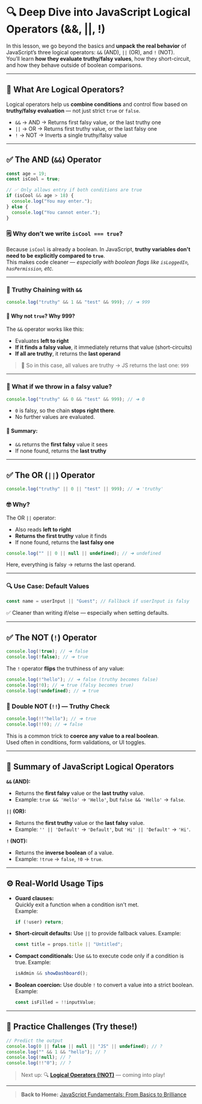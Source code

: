 # 🔍 Deep Dive into JavaScript Logical Operators (&&, ||, !)

In this lesson, we go beyond the basics and **unpack the real behavior** of JavaScript’s three logical operators: `&&` (AND), `||` (OR), and `!` (NOT).  
You’ll learn **how they evaluate truthy/falsy values**, how they short-circuit, and how they behave outside of boolean comparisons.

---

## 🧠 What Are Logical Operators?

Logical operators help us **combine conditions** and control flow based on **truthy/falsy evaluation** — not just strict `true` or `false`.

- `&&` → AND → Returns first falsy value, or the last truthy one
- `||` → OR → Returns first truthy value, or the last falsy one
- `!` → NOT → Inverts a single truthy/falsy value

---

## ✅ The AND (`&&`) Operator

```js
const age = 19;
const isCool = true;

// ✅ Only allows entry if both conditions are true
if (isCool && age > 18) {
  console.log("You may enter.");
} else {
  console.log("You cannot enter.");
}
```

### 🗒️ Why don’t we write `isCool === true`?

Because `isCool` is already a boolean. In JavaScript, **truthy variables don't need to be explicitly compared to `true`**.  
This makes code cleaner — _especially with boolean flags like `isLoggedIn`, `hasPermission`, etc._

---

### 🧪 Truthy Chaining with `&&`

```js
console.log("truthy" && 1 && "test" && 999); // ➜ 999
```

#### 🤔 Why not `true`? Why 999?

The `&&` operator works like this:

- Evaluates **left to right**
- **If it finds a falsy value**, it immediately returns that value (short-circuits)
- **If all are truthy**, it returns the **last operand**

> 🧠 So in this case, all values are truthy → JS returns the last one: `999`

---

### 🚫 What if we throw in a falsy value?

```js
console.log("truthy" && 0 && "test" && 999); // ➜ 0
```

- `0` is falsy, so the chain **stops right there**.
- No further values are evaluated.

#### 📌 Summary:

- `&&` returns the **first falsy** value it sees
- If none found, returns the **last truthy**

---

## ✅ The OR (`||`) Operator

```js
console.log("truthy" || 0 || "test" || 999); // ➜ 'truthy'
```

### 🤓 Why?

The OR `||` operator:

- Also reads **left to right**
- **Returns the first truthy** value it finds
- If none found, returns the **last falsy one**

```js
console.log("" || 0 || null || undefined); // ➜ undefined
```

Here, everything is falsy → returns the last operand.

---

### 🔍 Use Case: Default Values

```js
const name = userInput || "Guest"; // Fallback if userInput is falsy
```

✅ Cleaner than writing if/else — especially when setting defaults.

---

## ✅ The NOT (`!`) Operator

```js
console.log(!true); // ➜ false
console.log(!false); // ➜ true
```

The `!` operator **flips** the truthiness of any value:

```js
console.log(!"hello"); // ➜ false (truthy becomes false)
console.log(!0); // ➜ true (falsy becomes true)
console.log(!undefined); // ➜ true
```

### 🔁 Double NOT (`!!`) — Truthy Check

```js
console.log(!!"hello"); // ➜ true
console.log(!!0); // ➜ false
```

This is a common trick to **coerce any value to a real boolean**.  
Used often in conditions, form validations, or UI toggles.

---

## 🧪 Summary of JavaScript Logical Operators

**`&&` (AND):**

- Returns the **first falsy** value or the **last truthy** value.
- Example: `true && 'Hello'` → `'Hello'`, but `false && 'Hello'` → `false`.

**`||` (OR):**

- Returns the **first truthy** value or the **last falsy** value.
- Example: `'' || 'Default'` → `'Default'`, but `'Hi' || 'Default'` → `'Hi'`.

**`!` (NOT):**

- Returns the **inverse boolean** of a value.
- Example: `!true` → `false`, `!0` → `true`.

---

## ⚙️ Real-World Usage Tips

- **Guard clauses:**  
  Quickly exit a function when a condition isn't met.  
  Example:

  ```js
  if (!user) return;
  ```

- **Short-circuit defaults:**
  Use `||` to provide fallback values.
  Example:

  ```js
  const title = props.title || "Untitled";
  ```

- **Compact conditionals:**
  Use `&&` to execute code only if a condition is true.
  Example:

  ```js
  isAdmin && showDashboard();
  ```

- **Boolean coercion:**
  Use double `!` to convert a value into a strict boolean.
  Example:
  ```js
  const isFilled = !!inputValue;
  ```

---

## 🧩 Practice Challenges (Try these!)

```js
// Predict the output
console.log(0 || false || null || "JS" || undefined); // ?
console.log("" && 1 && "hello"); // ?
console.log(!null); // ?
console.log(!!"0"); // ?
```

> Next up: 🔍 [**Logical Operators (!NOT)**](./04-logical-operators-!NOT.md) — coming into play!

---

> **Back to Home:** [JavaScript Fundamentals: From Basics to Brilliance](../index.md)

